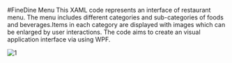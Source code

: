 #FineDine Menu
This XAML code represents an interface of restaurant menu. The menu includes different categories and sub-categories of foods and beverages.Items in each category are displayed with images which can be enlarged by user interactions. The code aims to create an visual application interface via using WPF. 

![1](https://github.com/NilDeniz-Alsan/TreeView-FineDine-Menu/assets/123769095/f217ee1d-83e4-4cf8-9319-4fd8b0438d6b)
